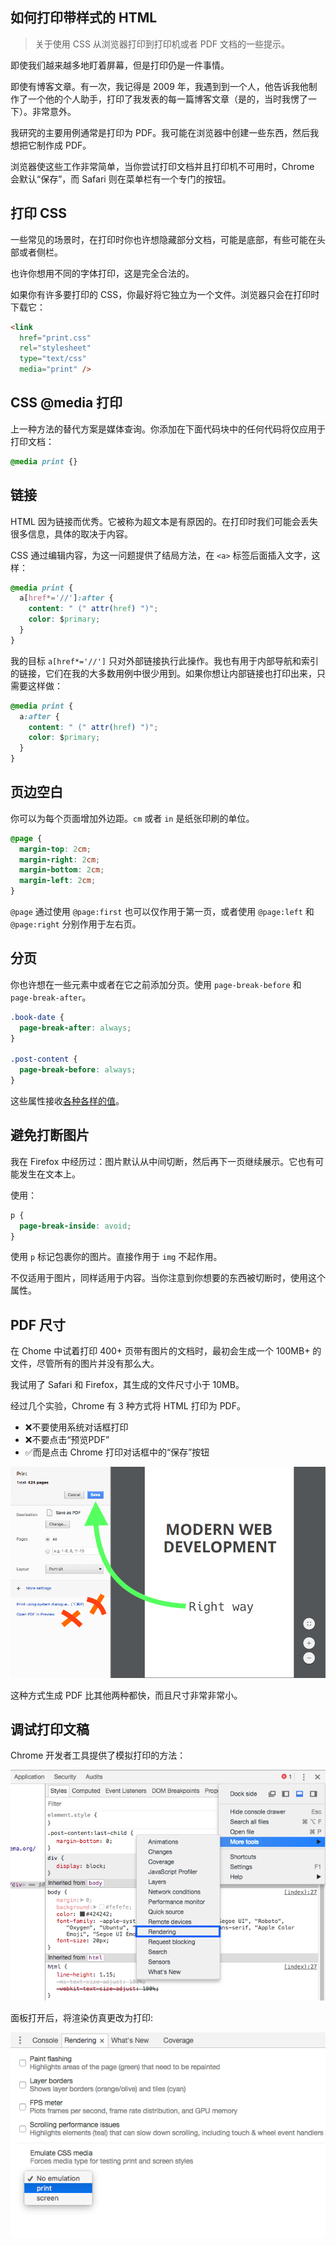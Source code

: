 ## 如何打印带样式的 HTML

> 关于使用 CSS 从浏览器打印到打印机或者 PDF 文档的一些提示。

即使我们越来越多地盯着屏幕，但是打印仍是一件事情。

即使有博客文章。有一次，我记得是 2009 年，我遇到到一个人，他告诉我他制作了一个他的个人助手，打印了我发表的每一篇博客文章（是的，当时我愣了一下）。非常意外。

我研究的主要用例通常是打印为 PDF。我可能在浏览器中创建一些东西，然后我想把它制作成 PDF。

浏览器使这些工作非常简单，当你尝试打印文档并且打印机不可用时，Chrome 会默认“保存”，而 Safari 则在菜单栏有一个专门的按钮。

## 打印 CSS

一些常见的场景时，在打印时你也许想隐藏部分文档，可能是底部，有些可能在头部或者侧栏。

也许你想用不同的字体打印，这是完全合法的。

如果你有许多要打印的 CSS，你最好将它独立为一个文件。浏览器只会在打印时下载它：

```html
<link
  href="print.css"
  rel="stylesheet"
  type="text/css"
  media="print" />
```

## CSS @media 打印

上一种方法的替代方案是媒体查询。你添加在下面代码块中的任何代码将仅应用于打印文档：

```css
@media print {}
```

## 链接

HTML 因为链接而优秀。它被称为超文本是有原因的。在打印时我们可能会丢失很多信息，具体的取决于内容。

CSS 通过编辑内容，为这一问题提供了结局方法，在 `<a>` 标签后面插入文字，这样：

```css
@media print {
  a[href*='//']:after {
    content: " (" attr(href) ")";
    color: $primary;
  }
}
```

我的目标 `a[href*='//']` 只对外部链接执行此操作。我也有用于内部导航和索引的链接，它们在我的大多数用例中很少用到。如果你想让内部链接也打印出来，只需要这样做：

```css
@media print {
  a:after {
    content: " (" attr(href) ")";
    color: $primary;
  }
}
```

## 页边空白

你可以为每个页面增加外边距。`cm` 或者 `in` 是纸张印刷的单位。

```css
@page {
  margin-top: 2cm;
  margin-right: 2cm;
  margin-bottom: 2cm;
  margin-left: 2cm;
}
```

`@page` 通过使用 `@page:first` 也可以仅作用于第一页，或者使用 `@page:left` 和 `@page:right` 分别作用于左右页。

## 分页

你也许想在一些元素中或者在它之前添加分页。使用 `page-break-before` 和 `page-break-after`。

```css
.book-date {
  page-break-after: always;
}

.post-content {
  page-break-before: always;
}
```

这些属性接收[各种各样的值](https://developer.mozilla.org/en-US/docs/Web/CSS/page-break-after)。

## 避免打断图片

我在 Firefox 中经历过：图片默认从中间切断，然后再下一页继续展示。它也有可能发生在文本上。

使用：

```css
p {
  page-break-inside: avoid;
}
```

使用 `p` 标记包裹你的图片。直接作用于 `img` 不起作用。

不仅适用于图片，同样适用于内容。当你注意到你想要的东西被切断时，使用这个属性。

## PDF 尺寸

在 Chome 中试着打印 400+ 页带有图片的文档时，最初会生成一个 100MB+ 的文件，尽管所有的图片并没有那么大。

我试用了 Safari 和 Firefox，其生成的文件尺寸小于 10MB。

经过几个实验，Chrome 有 3 种方式将 HTML 打印为 PDF。

- ❌不要使用系统对话框打印
- ❌不要点击“预览PDF”
- ✅而是点击 Chrome 打印对话框中的“保存”按钮

![chrome-right-way-to-print](https://raw.githubusercontent.com/coderfe/100-days-of-translate/master/css-painting/chrome-right-way-to-print.png)

这种方式生成 PDF 比其他两种都快，而且尺寸非常非常小。

## 调试打印文稿

Chrome 开发者工具提供了模拟打印的方法：

![chrome-devtools-rendering](https://raw.githubusercontent.com/coderfe/100-days-of-translate/master/css-painting/chrome-devtools-rendering.png)

面板打开后，将渲染仿真更改为打印:

![chrome-devtools-print-render](https://raw.githubusercontent.com/coderfe/100-days-of-translate/master/css-painting/chrome-devtools-print-render.png)
